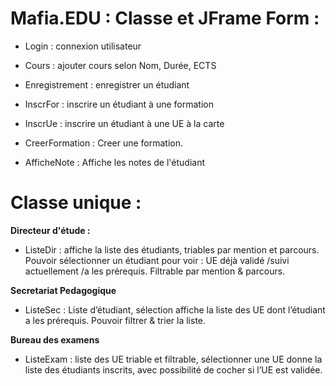 
# Mafia.EDU : Classe et JFrame Form :

- Login : connexion utilisateur
- Cours : ajouter cours selon Nom, Durée, ECTS
- Enregistrement : enregistrer un étudiant
- InscrFor : inscrire un étudiant à une formation
- InscrUe : inscrire un étudiant à une UE à la carte
- CreerFormation : Creer une formation.

- AfficheNote : Affiche les notes de l'étudiant

# Classe unique :

**Directeur d'étude :**

- ListeDir : affiche la liste des étudiants, triables par mention et parcours. Pouvoir sélectionner un étudiant pour voir : UE déjà validé /suivi actuellement /a les prérequis. Filtrable par mention & parcours.

**Secretariat Pedagogique**

-  ListeSec : Liste d’étudiant, sélection affiche la liste des UE dont l’étudiant a les prérequis. Pouvoir filtrer & trier la liste.

**Bureau des examens** 

- ListeExam :  liste des UE triable et filtrable, sélectionner une UE donne la liste des étudiants inscrits, avec possibilité de cocher si l’UE est validée.


